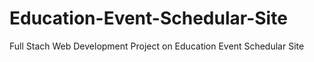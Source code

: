 # Education-Event-Schedular-Site
Full Stach Web Development Project on Education Event Schedular Site
